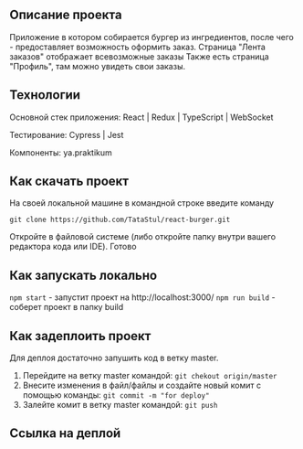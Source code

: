 ## Описание проекта

Приложение в котором собирается бургер из ингредиентов, после чего - предоставляет возможность оформить заказ. Страница "Лента заказов" отображает всевозможные заказы Также есть страница "Профиль", там можно увидеть свои заказы.

## Технологии

Основной стек приложения:
React | Redux | TypeScript | WebSocket

Тестирование:
Cypress | Jest

Компоненты:
ya.praktikum

## Как скачать проект

На своей локальной машине в командной строке введите команду

`git clone https://github.com/TataStul/react-burger.git`

Откройте в файловой системе (либо откройте папку внутри вашего редактора кода или IDE). Готово

## Как запускать локально

`npm start` - запустит проект на http://localhost:3000/
`npm run build` - соберет проект в папку build

## Как задеплоить проект

Для деплоя достаточно запушить код в ветку master.

1. Перейдите на ветку master командой:
   `git chekout origin/master`
2. Внесите изменения в файл/файлы и создайте новый комит с помощью команды:
   `git commit -m "for deploy"`
3. Залейте комит в ветку master командой:
   `git push`

## Ссылка на деплой
